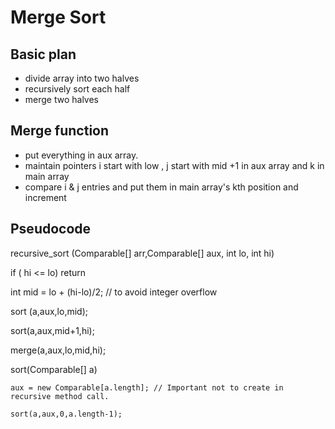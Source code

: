 Merge Sort
=

Basic plan
-

* divide array into two halves
* recursively sort each half
* merge two halves


Merge function
-

  * put everything in aux array.
  * maintain pointers i start with low , j start with mid +1 in aux array and k in main array
  * compare i & j entries and put them in main array's kth position and increment

Pseudocode
-
 recursive_sort (Comparable[] arr,Comparable[] aux, int lo, int hi)
   
   if ( hi <= lo) return
   
   int mid = lo + (hi-lo)/2; // to avoid integer overflow
   
   sort (a,aux,lo,mid);
   
   sort(a,aux,mid+1,hi);
   
   merge(a,aux,lo,mid,hi);
 
 sort(Comparable[] a)
   
    aux = new Comparable[a.length]; // Important not to create in recursive method call.
    
    sort(a,aux,0,a.length-1);

